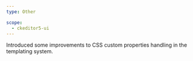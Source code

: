 ```yaml
---
type: Other

scope:
  - ckeditor5-ui
---
```


Introduced some improvements to CSS custom properties handling in the templating system.
